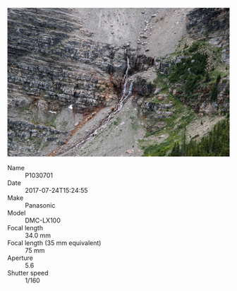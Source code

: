 [![P1030701](/photos/hd/P1030701.jpg)](/photos/full/P1030701.jpg?raw=true)

<dl>
  <dt>Name</dt>
  <dd>P1030701</dd>
  <dt>Date</dt>
  <dd>2017-07-24T15:24:55</dd>
  <dt>Make</dt>
  <dd>Panasonic</dd>
  <dt>Model</dt>
  <dd>DMC-LX100</dd>
  <dt>Focal length</dt>
  <dd>34.0 mm</dd>
  <dt>Focal length (35 mm equivalent)</dt>
  <dd>75 mm</dd>
  <dt>Aperture</dt>
  <dd>5.6</dd>
  <dt>Shutter speed</dt>
  <dd>1/160</dd>
</dl>
